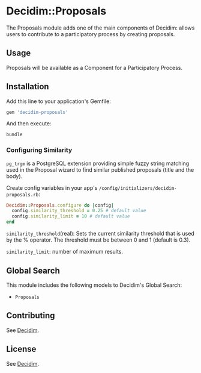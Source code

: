 # Decidim::Proposals

The Proposals module adds one of the main components of Decidim: allows users to contribute to a participatory process by creating proposals.

## Usage

Proposals will be available as a Component for a Participatory Process.

## Installation

Add this line to your application's Gemfile:

```ruby
gem 'decidim-proposals'
```

And then execute:

```bash
bundle
```

### Configuring Similarity

`pg_trgm` is a PostgreSQL extension providing simple fuzzy string matching used in the Proposal wizard to find similar published proposals (title and the body).

Create config variables in your app's `/config/initializers/decidim-proposals.rb`:

```ruby
Decidim::Proposals.configure do |config|
  config.similarity_threshold = 0.25 # default value
  config.similarity_limit = 10 # default value
end
```

`similarity_threshold`(real): Sets the current similarity threshold that is used by the % operator. The threshold must be between 0 and 1 (default is 0.3).

`similarity_limit`: number of maximum results.

## Global Search

This module includes the following models to Decidim's Global Search:

- `Proposals`

## Contributing

See [Decidim](https://github.com/decidim/decidim).

## License

See [Decidim](https://github.com/decidim/decidim).
